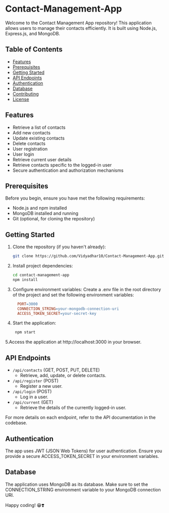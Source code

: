 # Contact-Management-App

Welcome to the Contact Management App repository! This application allows users to manage their contacts efficiently. It is built using Node.js, Express.js, and MongoDB.

## Table of Contents
- [Features](#features)
- [Prerequisites](#prerequisites)
- [Getting Started](#getting-started)
- [API Endpoints](#api-endpoints)
- [Authentication](#authentication)
- [Database](#database)
- [Contributing](#contributing)
- [License](#license)

## Features

- Retrieve a list of contacts
- Add new contacts
- Update existing contacts
- Delete contacts
- User registration
- User login
- Retrieve current user details
- Retrieve contacts specific to the logged-in user
- Secure authentication and authorization mechanisms

## Prerequisites

Before you begin, ensure you have met the following requirements:
- Node.js and npm installed
- MongoDB installed and running
- Git (optional, for cloning the repository)

## Getting Started

1. Clone the repository (if you haven't already):
   ```bash
   git clone https://github.com/Vidyadhar10/Contact-Management-App.git
2. Install project dependencies:
   ```bash
   cd contact-management-app
   npm install
3. Configure environment variables:
   Create a .env file in the root directory of the project and set the following environment
   variables:
    ```makefile
      PORT=3000
      CONNECTION_STRING=your-mongodb-connection-uri
      ACCESS_TOKEN_SECRET=your-secret-key
4. Start the application:
    ```bash
     npm start
5.Access the application at http://localhost:3000 in your browser.

## API Endpoints

-  `/api/contacts` (GET, POST, PUT, DELETE)
     * Retrieve, add, update, or delete contacts.
-  `/api/register` (POST)
     * Register a new user.
-   `/api/login` (POST)
     * Log in a user.
-   `/api/current` (GET)
     * Retrieve the details of the currently logged-in user.
      
For more details on each endpoint, refer to the API documentation in the codebase.

## Authentication
The app uses JWT (JSON Web Tokens) for user authentication. Ensure you provide a secure ACCESS_TOKEN_SECRET in your environment variables.

## Database
The application uses MongoDB as its database. Make sure to set the CONNECTION_STRING environment variable to your MongoDB connection URI.


Happy coding! 😁❣️

